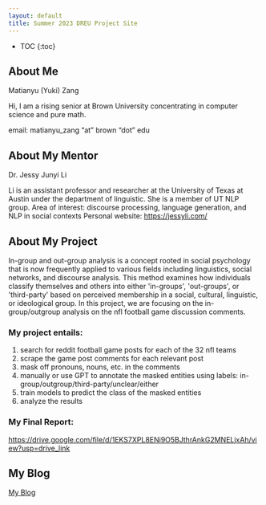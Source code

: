 ```yaml
---
layout: default
title: Summer 2023 DREU Project Site
---
```


* TOC
{:toc}

## About Me
Matianyu (Yuki) Zang

Hi, I am a rising senior at Brown University concentrating in computer science and pure math. 

email: matianyu_zang “at” brown “dot” edu

## About My Mentor
Dr. Jessy Junyi Li

Li is an assistant professor and researcher at the University of Texas at Austin under the department of linguistic. She is a member of UT NLP group.
Area of interest: discourse processing, language generation, and NLP in social contexts
Personal website: https://jessyli.com/

## About My Project
In-group and out-group analysis is a concept rooted in social psychology that is now frequently applied to various fields including linguistics, social networks, and discourse analysis. This method examines how individuals classify themselves and others into either 'in-groups', 'out-groups', or 'third-party' based on perceived membership in a social, cultural, linguistic, or ideological group. In this project, we are focusing on the in-group/outgroup analysis on the nfl football game discussion comments. 

### My project entails:
1. search for reddit football game posts for each of the 32 nfl teams
2. scrape the game post comments for each relevant post
3. mask off pronouns, nouns, etc. in the comments
4. manually or use GPT to annotate the masked entities using labels: in-group/outgroup/third-party/unclear/either
5. train models to predict the class of the masked entities
6. analyze the results

### My Final Report: 
https://drive.google.com/file/d/1EKS7XPL8ENi9O5BJthrAnkG2MNELjxAh/view?usp=drive_link

## My Blog

[My Blog](blog.html)
